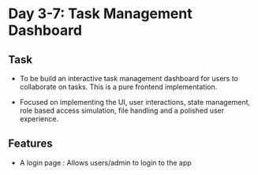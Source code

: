 # Day 3-7: Task Management Dashboard 

## Task
* To be build an interactive task management dashboard for users to collaborate on tasks. This is a pure frontend implementation.

* Focused on implementing the UI, user interactions, state management, role based access simulation, file handling and a polished user experience. 

## Features 
* A login page : Allows users/admin to login to the app